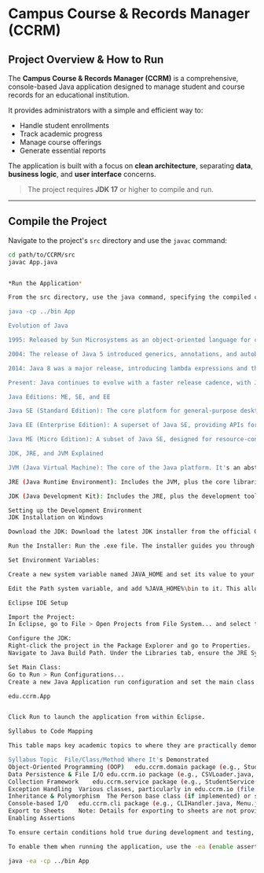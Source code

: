 # Campus Course & Records Manager (CCRM)

## Project Overview & How to Run
The **Campus Course & Records Manager (CCRM)** is a comprehensive, console-based Java application designed to manage student and course records for an educational institution.  

It provides administrators with a simple and efficient way to:
* Handle student enrollments  
* Track academic progress  
* Manage course offerings  
* Generate essential reports  

The application is built with a focus on **clean architecture**, separating **data**, **business logic**, and **user interface** concerns.  

> The project requires **JDK 17** or higher to compile and run.

---

## Compile the Project
Navigate to the project's `src` directory and use the `javac` command:

```bash
cd path/to/CCRM/src
javac App.java


*Run the Application*

From the src directory, use the java command, specifying the compiled class files' location:

java -cp ../bin App

Evolution of Java

1995: Released by Sun Microsystems as an object-oriented language for consumer electronics.

2004: The release of Java 5 introduced generics, annotations, and autoboxing, significantly modernizing the language.

2014: Java 8 was a major release, introducing lambda expressions and the Streams API, which are essential for modern functional programming in Java.

Present: Java continues to evolve with a faster release cadence, with Java 17 being the latest Long-Term Support (LTS) version.

Java Editions: ME, SE, and EE

Java SE (Standard Edition): The core platform for general-purpose desktop, server, and console applications. This is the foundation for all other editions.

Java EE (Enterprise Edition): A superset of Java SE, providing APIs for developing large-scale, distributed, and multi-tiered applications, such as web services and enterprise applications.

Java ME (Micro Edition): A subset of Java SE, designed for resource-constrained environments like embedded systems and older mobile phones.

JDK, JRE, and JVM Explained

JVM (Java Virtual Machine): The core of the Java platform. It's an abstract machine that provides a runtime environment for executing Java bytecode. The JVM is what makes Java write once, run anywhere.

JRE (Java Runtime Environment): Includes the JVM, plus the core libraries and other files needed to run a Java application. If you only want to run Java programs, you need the JRE.

JDK (Java Development Kit): Includes the JRE, plus the development tools needed to create Java applications, such as the compiler (javac), debugger, and archiver. The JDK is required to compile this project.

Setting up the Development Environment
JDK Installation on Windows

Download the JDK: Download the latest JDK installer from the official Oracle website.

Run the Installer: Run the .exe file. The installer guides you through the process of installing the JDK to a default location like C:\Program Files\Java\jdk-17.

Set Environment Variables:

Create a new system variable named JAVA_HOME and set its value to your JDK installation path (e.g., C:\Program Files\Java\jdk-17).

Edit the Path system variable, and add %JAVA_HOME%\bin to it. This allows you to run java and javac from any directory in the command prompt.

Eclipse IDE Setup

Import the Project:
In Eclipse, go to File > Open Projects from File System... and select the root directory of the CCRM project.

Configure the JDK:
Right-click the project in the Package Explorer and go to Properties.
Navigate to Java Build Path. Under the Libraries tab, ensure the JRE System Library is set to a JDK version 17 or higher.

Set Main Class:
Go to Run > Run Configurations...
Create a new Java Application run configuration and set the main class to:

edu.ccrm.App


Click Run to launch the application from within Eclipse.

Syllabus to Code Mapping

This table maps key academic topics to where they are practically demonstrated in the project's codebase.

Syllabus Topic	File/Class/Method Where It's Demonstrated
Object-Oriented Programming (OOP)	edu.ccrm.domain package (e.g., Student.java, Course.java, Enrollment.java)
Data Persistence & File I/O	edu.ccrm.io package (e.g., CSVLoader.java, CSVWriter.java)
Collection Framework	edu.ccrm.service package (e.g., StudentService.java using List<Student>)
Exception Handling	Various classes, particularly in edu.ccrm.io (file errors) or in edu.ccrm.service (student not found)
Inheritance & Polymorphism	The Person base class (if implemented) or shared methods between data models
Console-based I/O	edu.ccrm.cli package (e.g., CLIHandler.java, Menu.java)
Export to Sheets	Note: Details for exporting to sheets are not provided in the input. Please clarify if you need specific instructions for this feature.
Enabling Assertions

To ensure certain conditions hold true during development and testing, this project uses assertions. They are disabled by default.

To enable them when running the application, use the -ea (enable assertions) flag:

java -ea -cp ../bin App
